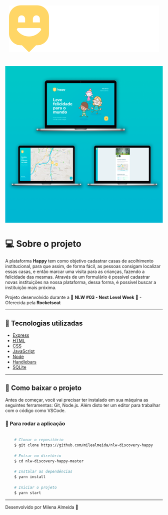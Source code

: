 <h1 align="center"> 
    <img src="public/images/logo.svg">
</h1>

<h1 align="center"> 
    <img src="public/images/telas.png">
</h1>


# 💻 Sobre o projeto
A plataforma **Happy** tem como objetivo cadastrar casas de acolhimento institucional, para que assim, de forma fácil, as pessoas consigam localizar essas casas, e então marcar uma visita para as crianças, fazendo a felicidade das mesmas. Através de um formulário é possível cadastrar novas instituições na nossa plataforma, dessa forma, é possível buscar a instituição mais próxima.

Projeto desenvolvido durante a 🚀 **NLW #03 - Next Level Week** 🚀 - Oferecida pela **Rocketseat**

---

## 🚀 Tecnologias utilizadas
 - [Express](https://expressjs.com/)
 - [HTML](https://developer.mozilla.org/pt-BR/docs/Web/HTML)
 - [CSS](https://developer.mozilla.org/pt-BR/docs/Web/CSS)
 - [JavaScript](https://www.javascript.com/)
 - [Node](https://nodejs.org/en/)
 - [Handlebars](https://handlebarsjs.com)
 - [SQLite](https://www.sqlite.org/index.html)

---

## 🚨 Como baixar o projeto
Antes de começar, você vai precisar ter instalado em sua máquina as seguintes ferramentas: Git, Node.js. Além disto ter um editor para trabalhar com o código como VSCode.

### 🏁 Para rodar a aplicação 

```bash

    # Clonar o repositório
    $ git clone https://github.com/milealmeida/nlw-discovery-happy

    # Entrar no diretório
    $ cd nlw-discovery-happy-master

    # Instalar as dependências
    $ yarn install

    # Iniciar o projeto
    $ yarn start

```

---
Desenvolvido por Milena Almeida 💙